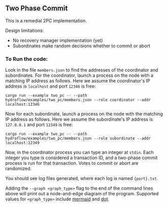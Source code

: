 ## Two Phase Commit
This is a remedial 2PC implementation. 

Design limitations:
- No recovery manager implementation (yet)
- Subordinates make random decisions whether to commit or abort

### To Run the code:
Look in the file `members.json` to find the addresses of the coordinator and subordinates. 
For the coordinator, launch a process on the node with a matching IP address as follows.
Here we assume the coordinator's IP address is `localhost` and port `12346` is free:
```
cargo run --example two_pc -- --path hydroflow/examples/two_pc/members.json --role coordinator --addr localhost:12346
```

Now for each subordinate, launch a process on the node with the matching IP address as follows.
Here we assume the subordinate's IP address is `127.0.0.1` and port `12349` is free:
```
cargo run --example two_pc -- --path hydroflow/examples/two_pc/members.json --role subordinate --addr localhost:12349
```

Now, in the coordinator process you can type an integer at `stdin`. Each integer you type is considered a transaction ID, 
and a two-phase commit process is run for that transaction. Votes to commit or abort are randomized.

You should see log files generated, where each log is named `{port}.txt`.

Adding the `--graph <graph_type>` flag to the end of the command lines above will print out a node-and-edge diagram of the program. Supported values for `<graph_type>` include [mermaid](https://mermaid-js.github.io/) and [dot](https://graphviz.org/doc/info/lang.html).